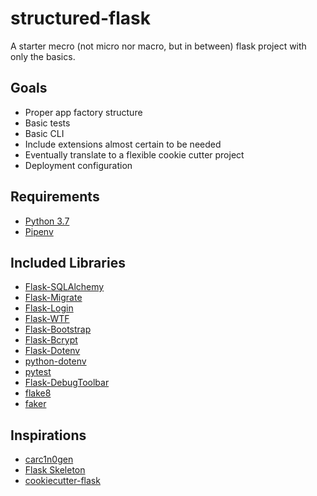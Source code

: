 structured-flask
================

A starter mecro (not micro nor macro, but in between) flask project with only the basics.

Goals
-----

- Proper app factory structure
- Basic tests
- Basic CLI
- Include extensions almost certain to be needed
- Eventually translate to a flexible cookie cutter project
- Deployment configuration

Requirements
------------

- [Python 3.7](http://www.python.org)
- [Pipenv](https://docs.pipenv.org)

Included Libraries
------------------

- [Flask-SQLAlchemy](https://www.sqlalchemy.org)
- [Flask-Migrate](https://flask-migrate.readthedocs.io/en/latest/)
- [Flask-Login](https://flask-login.readthedocs.io/en/latest/)
- [Flask-WTF](https://flask-wtf.readthedocs.io/en/stable/)
- [Flask-Bootstrap](https://pythonhosted.org/Flask-Bootstrap/)
- [Flask-Bcrypt](https://flask-bcrypt.readthedocs.io/en/latest/)
- [Flask-Dotenv](https://github.com/grauwoelfchen/flask-dotenv/)
- [python-dotenv](https://github.com/theskumar/python-dotenv)
- [pytest](https://pytest.org)
- [Flask-DebugToolbar](https://flask-debugtoolbar.readthedocs.io/en/latest/)
- [flake8](http://flake8.pycqa.org/en/latest/)
- [faker](https://faker.readthedocs.io/en/master/)

Inspirations
------------

- [carc1n0gen](https://github.com/carc1n0gen)
- [Flask Skeleton](https://github.com/realpython/cookiecutter-flask-skeleton)
- [cookiecutter-flask](https://github.com/wdm0006/cookiecutter-flask)
